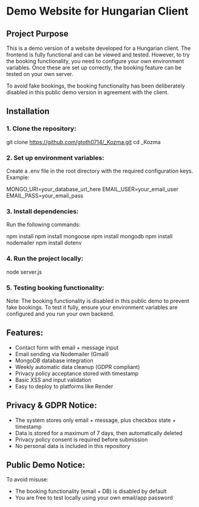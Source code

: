 # Demo Website for Hungarian Client

## Project Purpose

This is a demo version of a website developed for a Hungarian client. The frontend is fully functional and can be viewed and tested. However, to try the booking functionality, you need to configure your own environment variables. Once these are set up correctly, the booking feature can be tested on your own server.

To avoid fake bookings, the booking functionality has been deliberately disabled in this public demo version in agreement with the client.

## Installation

### 1. Clone the repository:

git clone https://github.com/gtoth0714/_Kozma.git
cd _Kozma

### 2. Set up environment variables:
Create a .env file in the root directory with the required configuration keys. Example:

MONGO_URI=your_database_url_here
EMAIL_USER=your_email_user
EMAIL_PASS=your_email_pass

### 3. Install dependencies:
Run the following commands:

npm install
npm install mongoose
npm install mongodb
npm install nodemailer
npm install dotenv

### 4. Run the project locally:
node server.js

### 5. Testing booking functionality:
Note: The booking functionality is disabled in this public demo to prevent fake bookings. To test it fully, ensure your environment variables are configured and you run your own backend.

## Features:
- Contact form with email + message input
- Email sending via Nodemailer (Gmail)
- MongoDB database integration
- Weekly automatic data cleanup (GDPR compliant)
- Privacy policy acceptance stored with timestamp
- Basic XSS and input validation
- Easy to deploy to platforms like Render

## Privacy & GDPR Notice:
- The system stores only email + message, plus checkbox state + timestamp
- Data is stored for a maximum of 7 days, then automatically deleted
- Privacy policy consent is required before submission
- No personal data is included in this repository

## Public Demo Notice:
To avoid misuse:
- The booking functionality (email + DB) is disabled by default
- You are free to test locally using your own email/app password
